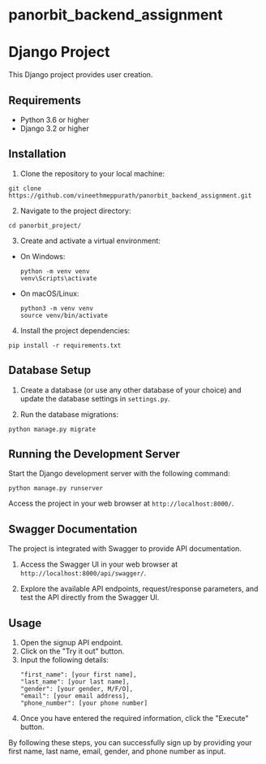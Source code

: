 # panorbit_backend_assignment

# Django Project

This Django project provides user creation.

## Requirements

- Python 3.6 or higher
- Django 3.2 or higher

## Installation

1. Clone the repository to your local machine:
````
git clone https://github.com/vineethmeppurath/panorbit_backend_assignment.git
````

2. Navigate to the project directory:
````
cd panorbit_project/
````

3. Create and activate a virtual environment:
- On Windows:
  ```
  python -m venv venv
  venv\Scripts\activate
  ```
- On macOS/Linux:
  ```
  python3 -m venv venv
  source venv/bin/activate
  ```

4. Install the project dependencies:
````
pip install -r requirements.txt
````
## Database Setup

1. Create a database (or use any other database of your choice) and update the database settings in `settings.py`.

2. Run the database migrations:
````
python manage.py migrate
````

## Running the Development Server

Start the Django development server with the following command:
````
python manage.py runserver
````
Access the project in your web browser at `http://localhost:8000/`.


## Swagger Documentation

The project is integrated with Swagger to provide API documentation.

1. Access the Swagger UI in your web browser at `http://localhost:8000/api/swagger/`.

2. Explore the available API endpoints, request/response parameters, and test the API directly from the Swagger UI.

## Usage

1. Open the signup API endpoint.
2. Click on the "Try it out" button.
3. Input the following details:
      ```
      "first_name": [your first name],
      "last_name": [your last name],
      "gender": [your gender, M/F/O],
      "email": [your email address],
      "phone_number": [your phone number]
      ```
4. Once you have entered the required information, click the "Execute" button.

By following these steps, you can successfully sign up by providing your first name, last name, email, gender, and phone number as input.
